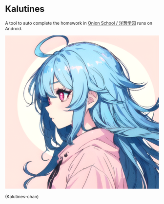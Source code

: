 # Kalutines

A tool to auto complete the homework in [Onion School / 洋葱学园](https://yangcongxueyuan.com) runs on Android.

![](icon.png)

(Kalutines-chan)
